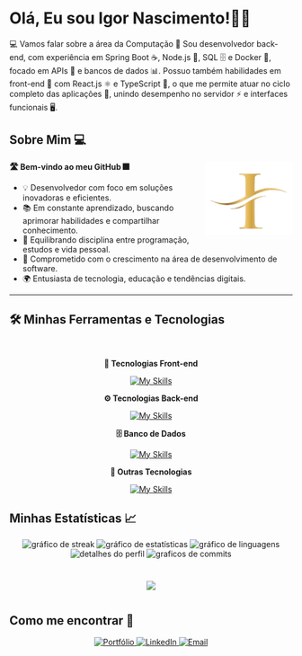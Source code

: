 <h1 align="left">
  <strong> Olá, Eu sou Igor Nascimento!👨‍💻 </strong>
</h1>

💻 Vamos falar sobre a área da Computação 🚀
Sou desenvolvedor back-end, com experiência em Spring Boot ☕, Node.js 🌿, SQL 🗄️ e Docker 🐳, focado em APIs 🔗 e bancos de dados 📊.
Possuo também habilidades em front-end 🎨 com React.js ⚛️ e TypeScript 📘, o que me permite atuar no ciclo completo das aplicações 🔄, unindo desempenho no servidor ⚡ e interfaces funcionais 🖥️.

<h2 align="left"> 
  <strong> Sobre Mim 💻 </strong>
</h2>

<img src="360_F_375677878_T4fjvxu4FjWxKgeDkuscoxn1bYFgPuxi-removebg-preview.png" alt="minha logo" min-width="156px" max-width="156px" width="156px" align="right">

<p align="left"> 
 <strong> 🛣️ Bem-vindo ao meu GitHub 🎆</strong>
</p>

<ul align="left">
    <li>💡 Desenvolvedor com foco em soluções inovadoras e eficientes.</li>
    <li>📚 Em constante aprendizado, buscando aprimorar habilidades e compartilhar conhecimento.</li>
    <li>💪 Equilibrando disciplina entre programação, estudos e vida pessoal.</li>
    <li>🎯 Comprometido com o crescimento na área de desenvolvimento de software.</li>
    <li>🌍 Entusiasta de tecnologia, educação e tendências digitais.</li>
</ul>


---

<h2 align="left">
  <strong>🛠️ Minhas Ferramentas e Tecnologias</strong>
</h2>
<br>

<div align="center">

  <p><b>🚀 Tecnologias Front-end</b></p>

  [![My Skills](https://skillicons.dev/icons?i=html,css,javascript,react,typescript,nextjs,tailwind,figma)](https://skillicons.dev)

  <p><b>⚙️ Tecnologias Back-end</b></p>

  [![My Skills](https://skillicons.dev/icons?i=java,spring,nodejs,express,python,django)](https://skillicons.dev)

  <p><b>🗄️ Banco de Dados</b></p>

  [![My Skills](https://skillicons.dev/icons?i=sqlite,postgresql,mysql,firebase)](https://skillicons.dev)

  <p><b>🔧 Outras Tecnologias</b></p>

  [![My Skills](https://skillicons.dev/icons?i=git,docker,discord,vscode,windows,linux)](https://skillicons.dev)

</div>

<h2 align="left"> 
  <strong> Minhas Estatísticas 📈 </strong>
</h2>

<div align="center">
  <img src="https://streak-stats.demolab.com?user=Igornalves&locale=pt_BR&mode=daily&theme=radical&hide_border=false&border_radius=5&order=3" height="161" alt="gráfico de streak"  />
  <img src="https://github-readme-stats.vercel.app/api/top-langs/?username=Igornalves&layout=compact&theme=radical" height="160" alt="gráfico de estatísticas"  />
  <img src="https://github-readme-stats.vercel.app/api?username=Igornalves&show_icons=true&theme=radical" height="150" alt="gráfico de linguagens"/>
  <img src="http://github-profile-summary-cards.vercel.app/api/cards/profile-details?username=Igornalves&theme=radical" height="150" alt="detalhes do perfil"  />
  <img src="http://github-profile-summary-cards.vercel.app/api/cards/productive-time?username=Igornalves&theme=radical&utcOffset=8" height="150" alt="graficos de commits"  />
</div>

#

<div align="center">
    <img src="https://github-profile-trophy.vercel.app/?username=Igornalves&row=1&column=6&theme=dracula&margin-w=15&margin-h=15"/>
</div>

#

<h2 align="left"> 
  <strong> Como me encontrar 🔗 </strong>
</h2>

<div align="center">
    <!-- Portfólio -->
    <a href="https://portifolio-view-interface.vercel.app/" target="_blank">
        <img src="https://img.shields.io/badge/Portfólio-000000?style=for-the-badge&logo=vercel&logoColor=white" alt="Portfólio">
    </a>
    <!-- LinkedIn -->
    <a href="https://www.linkedin.com/in/igor-nascimento" target="_blank">
        <img src="https://img.shields.io/badge/LinkedIn-0077B5?style=for-the-badge&logo=linkedin&logoColor=white" alt="LinkedIn">
    </a>
    <!-- Email -->
    <a href="mailto:igornalves08@gmail.com" target="_blank">
        <img src="https://img.shields.io/badge/Email-D14836?style=for-the-badge&logo=gmail&logoColor=white" alt="Email">
    </a>
</div>
